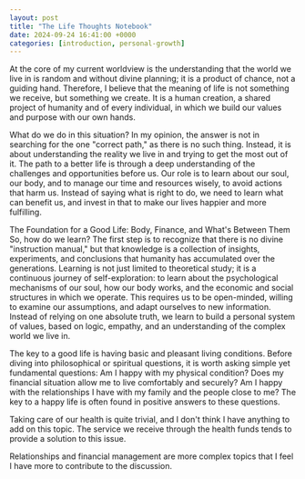 ```yaml
---
layout: post
title: "The Life Thoughts Notebook"
date: 2024-09-24 16:41:00 +0000
categories: [introduction, personal-growth]
---
```


At the core of my current worldview is the understanding that the world we live in is random and without divine planning; it is a product of chance, not a guiding hand. Therefore, I believe that the meaning of life is not something we receive, but something we create. It is a human creation, a shared project of humanity and of every individual, in which we build our values and purpose with our own hands.

What do we do in this situation? In my opinion, the answer is not in searching for the one "correct path," as there is no such thing. Instead, it is about understanding the reality we live in and trying to get the most out of it. The path to a better life is through a deep understanding of the challenges and opportunities before us. Our role is to learn about our soul, our body, and to manage our time and resources wisely, to avoid actions that harm us. Instead of saying what is right to do, we need to learn what can benefit us, and invest in that to make our lives happier and more fulfilling.

The Foundation for a Good Life: Body, Finance, and What's Between Them
So, how do we learn? The first step is to recognize that there is no divine "instruction manual," but that knowledge is a collection of insights, experiments, and conclusions that humanity has accumulated over the generations. Learning is not just limited to theoretical study; it is a continuous journey of self-exploration: to learn about the psychological mechanisms of our soul, how our body works, and the economic and social structures in which we operate. This requires us to be open-minded, willing to examine our assumptions, and adapt ourselves to new information. Instead of relying on one absolute truth, we learn to build a personal system of values, based on logic, empathy, and an understanding of the complex world we live in.

The key to a good life is having basic and pleasant living conditions. Before diving into philosophical or spiritual questions, it is worth asking simple yet fundamental questions: Am I happy with my physical condition? Does my financial situation allow me to live comfortably and securely? Am I happy with the relationships I have with my family and the people close to me? The key to a happy life is often found in positive answers to these questions.

Taking care of our health is quite trivial, and I don't think I have anything to add on this topic. The service we receive through the health funds tends to provide a solution to this issue.

Relationships and financial management are more complex topics that I feel I have more to contribute to the discussion.